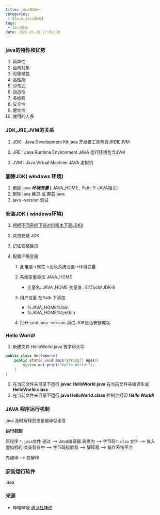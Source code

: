 ```yaml
---
title: java基础一
categories: 
 - [Java,Java基础]
tags: 
 - Java基础
date: 2022-03-20 17:01:00
---
```


### java的特性和优势

1. 简单性
2. 面向对象
3. 可移植性
4. 高性能
5. 分布式
6. 动态性
7. 多线程
8. 安全性
9. 健壮性
10. 使用的人多

### JDK,JRE,JVM的关系

1. JDK  : Java Development Kit java 开发者工具包含JRE和JVM

2. JRE  : Java Runtime Environment JAVA 运行环境包含JVM

3. JVM : Java Virtual Machine JAVA 虚拟机

### 删除JDK( windows 环境)

1. 删除  java ~~***环境变量***~~ ( JAVA_HOME , Path 下 JAVA相关)
2. 删除 java 目录 或 卸载 java
3. java -version 测试

### 安装JDK ( windows环境)

1. [根据不同系统下载对应版本下载JDK8](https://www.oracle.com/java/technologies/javase/javase-jdk8-downloads.html) 

2. 双击安装 JDK

3. 记住安装目录

4. 配置环境变量

   1. 此电脑->属性->高级系统设置->环境变量
   2. 系统变量添加 JAVA_HOME 
      - 变量名: JAVA_HOME 变量值 : E:\Tools\JDK-8
   3. 用户变量 在Path 下添加 
      - %JAVA_HOME%\bin
      - %JAVA_HOME%\jre\bin

   4. 打开 cmd java -version 测试 JDK是否安装成功

### Hello World!

1. 新建文件 HelloWorld.java 首字母大写

```java
public class HelloWorld{
    public static void main(String[] ages){
        System.out.print("Hello World!");
    }
}
```

2. 在当前文件夹目录下运行 **javac HelloWorld.java** 在当前文件夹编译生成 **HelloWorld.class**
3. 在当前文件夹目录下运行 **java HelloWorld.class** 控制台打印 ***Hello World!***

### JAVA 程序运行机制

java 及时解释型也是编译型语言

**运行机制**

原程序 `*.java`文件 通过 --> Java编译器 转换为 --> 字节码`*.claa` 文件 --> 放入虚拟机的 类装载器中 --> 字节码校验器 --> 解释器 --> 操作系统平台

先编译 --> 在解释

### 安装运行软件

idea

### 来源

- 哔哩哔哩 [遇见狂神说](https://space.bilibili.com/95256449/?spm_id_from=333.999.0.0)
